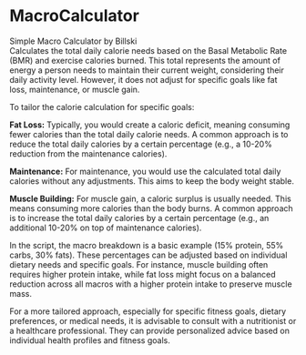 # MacroCalculator
Simple Macro Calculator 
by Billski<br>
Calculates the total daily calorie needs based on the Basal Metabolic Rate (BMR) and exercise calories burned. This total represents the amount of energy a person needs to maintain their current weight, considering their daily activity level. However, it does not adjust for specific goals like fat loss, maintenance, or muscle gain.

To tailor the calorie calculation for specific goals:

<b>Fat Loss:</b> Typically, you would create a caloric deficit, meaning consuming fewer calories than the total daily calorie needs. A common approach is to reduce the total daily calories by a certain percentage (e.g., a 10-20% reduction from the maintenance calories).

<b>Maintenance:</b> For maintenance, you would use the calculated total daily calories without any adjustments. This aims to keep the body weight stable.

<b>Muscle Building:</b> For muscle gain, a caloric surplus is usually needed. This means consuming more calories than the body burns. A common approach is to increase the total daily calories by a certain percentage (e.g., an additional 10-20% on top of maintenance calories).

In the script, the macro breakdown is a basic example (15% protein, 55% carbs, 30% fats). These percentages can be adjusted based on individual dietary needs and specific goals. For instance, muscle building often requires higher protein intake, while fat loss might focus on a balanced reduction across all macros with a higher protein intake to preserve muscle mass.

For a more tailored approach, especially for specific fitness goals, dietary preferences, or medical needs, it is advisable to consult with a nutritionist or a healthcare professional. They can provide personalized advice based on individual health profiles and fitness goals.
